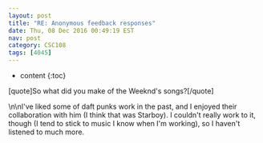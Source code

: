 ```yaml
---
layout: post
title: "RE: Anonymous feedback responses"
date: Thu, 08 Dec 2016 00:49:19 EST
nav: post
category: CSC108
tags: [4045]
---
```


* content
{:toc}

[quote]So what did you make of the Weeknd's songs?[/quote]
<!-- more -->
<p>\n\nI've liked some of daft punks work in the past, and I enjoyed their collaboration with him (I think that was Starboy). I couldn't really work to it, though (I tend to stick to music I know when I'm working), so I haven't listened to much more.</p>

